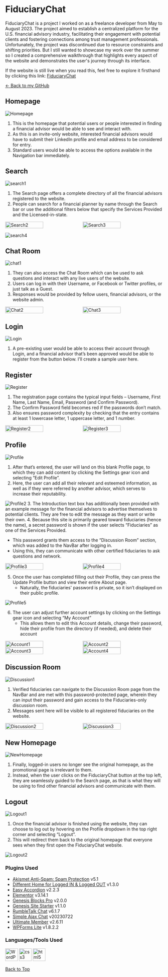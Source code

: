# FiduciaryChat
FiduciaryChat is a project I worked on as a freelance developer from May to August 2023. The project aimed to establish a centralized platform for the U.S. financial advisory industry, facilitating their engagement with potential clients and fostering connections among trust management professionals. Unfortunately, the project was discontinued due to resource constraints and shifting priorities. But I still wanted to showcase my work over the summer so I created a comprehensive walkthrough that highlights every aspect of the website and demonstrates the user's journey through its interface.


If the website is still live when you read this, feel free to explore it firsthand by clicking this link: [FiduciaryChat](https://testsite333dev.wpengine.com)

[← Back to my GitHub](https://github.com/AnvayB/FiduciaryChat/)

## Homepage
![Homepage](/images/homepage.png)
1. This is the homepage that potential users or people interested in finding a financial advisor would be able to see and interact with.
2. As this is an invite-only website, interested financial advisors would have to submit their LinkedIn profile and email address to be considered for entry.
3. Standard users would be able to access the options available in the Navigation bar immediately.

## Search
![search1](/images/search1.png)
1. The Search page offers a complete directory of all the financial advisors registered to the website.
2. People can search for a financial planner by name through the Search bar or use the additional filters below that specify the Services Provided and the Licensed-in-state.
<div style="display: flex;">
   <img src="./images/search2.png" style="width: 49%;" alt="Search2">
   <img src="./images/search3.png" style="width: 49%;" alt="Search3">
</div> 
<p></p> 

![search4](/images/search4.png)

## Chat Room
![chat1](/images/chat1.png)
1. They can also access the Chat Room which can be used to ask questions and interact with any live users of the website.
2. Users can log in with their Username, or Facebook or Twitter profiles, or just talk as a Guest.
3. Responses would be provided by fellow users, financial advisors, or the website admin.
<div style="display: flex;">
   <img src="./images/chat2.png" style="width: 49%;" alt="Chat2">
   <img src="./images/chat3.png" style="width: 49%;" alt="Chat3">
</div>

## Login
![Login](/images/login.png)
1. A pre-existing user would be able to access their account through Login, and a financial advisor that’s been approved would be able to register from the button below. I’ll create a sample user here.

## Register
![Register](/images/register.png)
1. The registration page contains the typical input fields – Username, First Name, Last Name, Email, Password (and Confirm Password).
2. The Confirm Password field becomes red if the passwords don’t match.
3. Also ensures password complexity by checking that the entry contains at least 1 lowercase letter, 1 uppercase letter, and 1 number.
<div style="display: flex;">
   <img src="./images/register2.png" style="width: 49%;" alt="Register2">
   <img src="./images/register3.png" style="width: 49%;" alt="Register3">
</div>

## Profile
![Profile](/images/profile1.png)
1. After that’s entered, the user will land on this blank Profile page, to which they can add content by clicking the Settings gear icon and selecting “Edit Profile”.
2. Here, the user can add all their relevant and esteemed information, as well as if they were referred by another advisor, which serves to increase their reputability.

![Profile2](/images/profile2.png)
3. The Introduction text box has additionally been provided with an example message for the financial advisors to advertise themselves to potential clients. They are free to edit the message as they want or write their own.
4. Because this site is primarily geared toward fiduciaries (hence the name), a secret password is shown if the user selects “Fiduciaries” as one of the Services Provided.
   * This password grants them access to the “Discussion Room” section, which was added to the NavBar after logging in.
   * Using this, they can communicate with other certified fiduciaries to ask questions and network.
<div style="display: flex;">
   <img src="./images/profile3.png" style="width: 49%;" alt="Profile3">
   <img src="./images/profile4.png" style="width: 49%;" alt="Profile4">
</div>
   
5. Once the user has completed filling out their Profile, they can press the Update Profile button and view their entire About page.
   * Naturally, the fiduciaries' password is private, so it isn’t displayed on their public profile.

![Profile5](/images/profile5.png)

6. The user can adjust further account settings by clicking on the Settings gear icon and selecting “My Account”
   * This allows them to edit this Account details, change their password, hide their profile from the directory (if needed), and delete their account

<div style="display: flex;">
   <img src="./images/account1.png" style="width: 49%;" alt="Account1">
   <img src="./images/account2.png" style="width: 49%;" alt="Account2">
</div>
<div style="display: flex;">
   <img src="./images/account3.png" style="width: 49%;" alt="Account3">
   <img src="./images/account4.png" style="width: 49%;" alt="Account4">
</div>

## Discussion Room
![Discussion1](/images/discussion1.png)
1. Verified fiduciaries can navigate to the Discussion Room page from the NavBar and are met with this password-protected page, wherein they can input their password and gain access to the Fiduciaries-only discussion room.
2. Messages sent here will be visible to all registered fiduciaries on the website.
<div style="display: flex;">
   <img src="./images/discussion2.png" style="width: 49%;" alt="Discussion2">
   <img src="./images/discussion3.png" style="width: 49%;" alt="Discussion3">
</div>

## New Homepage
![NewHomepage](/images/newhomepage.png)
1. Finally, logged-in users no longer see the original homepage, as the promotional page is irrelevant to them.
2. Instead, when the user clicks on the FiduciaryChat button at the top left, they are seamlessly guided to the Search page, as that is what they will be using to find other financial advisors and communicate with them.

## Logout
![Logout1](/images/logout1.png)
1. Once the financial advisor is finished using the website, they can choose to log out by hovering on the Profile dropdown in the top right corner and selecting “Logout”.
2. This will redirect them back to the original homepage that everyone sees when they first open the FiduciaryChat website.

![Logout2](/images/logout2.png)

### Plugins Used
* [Akismet Anti-Spam: Spam Protection](https://wordpress.org/plugins/akismet/) v5.1
* [Different Home for Logged IN & Logged OUT](https://wordpress.org/plugins/different-home-for-logged-in-logged-out/) v1.3.0
* [Easy Accordion](https://wordpress.org/plugins/easy-accordion-free/) v2.2.3 
* [Elementor](https://wordpress.org/plugins/elementor/) v3.14.1
* [Genesis Blocks Pro](https://wordpress.org/plugins/genesis-blocks/) v2.0.0
* [Genesis Site Starter](https://wpengine.com/support/get-started-genesis-studiopress-theme/) v1.1.0
* [RumbleTalk Chat](https://wordpress.org/plugins/rumbletalk-chat-a-chat-with-themes/) v6.1.7
* [Simple Ajax Chat](https://wordpress.org/plugins/simple-ajax-chat/) v20230722
* [Ultimate Member](https://wordpress.org/plugins/ultimate-member/) v2.6.11
* [WPForms Lite](https://wordpress.org/plugins/wpforms-lite/) v1.8.2.2


### Languages/Tools Used
<img src="https://raw.githubusercontent.com/devicons/devicon/master/icons/wordpress/wordpress-original.svg" alt="WordPress" width="40" height="40"/> 
<img src="https://raw.githubusercontent.com/devicons/devicon/master/icons/css3/css3-original-wordmark.svg" alt="css3" width="40" height="40"/> 
<img src="https://raw.githubusercontent.com/devicons/devicon/master/icons/html5/html5-original-wordmark.svg" alt="html5" width="40" height="40"/> 

[Back to Top](https://anvayb.github.io/FiduciaryChat/#fiduciarychat
)
